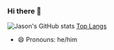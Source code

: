 ### Hi there 👋

![Jason's GitHub stats](https://github-readme-stats.vercel.app/api?username=jasonk&count_private=true&show_icons=true&theme=radical&include_all_commits=true)
[Top Langs](https://github-readme-stats.vercel.app/api/top-langs/?username=jasonk&layout=compact)


<!--
**jasonk/jasonk** is a ✨ _special_ ✨ repository because its `README.md` (this file) appears on your GitHub profile.

Here are some ideas to get you started:

- 🔭 I’m currently working on ...
- 🌱 I’m currently learning ...
- 👯 I’m looking to collaborate on ...
- 🤔 I’m looking for help with ...
- 💬 Ask me about ...
- 📫 How to reach me: ...
- ⚡ Fun fact: ...
-->
- 😄 Pronouns: he/him
